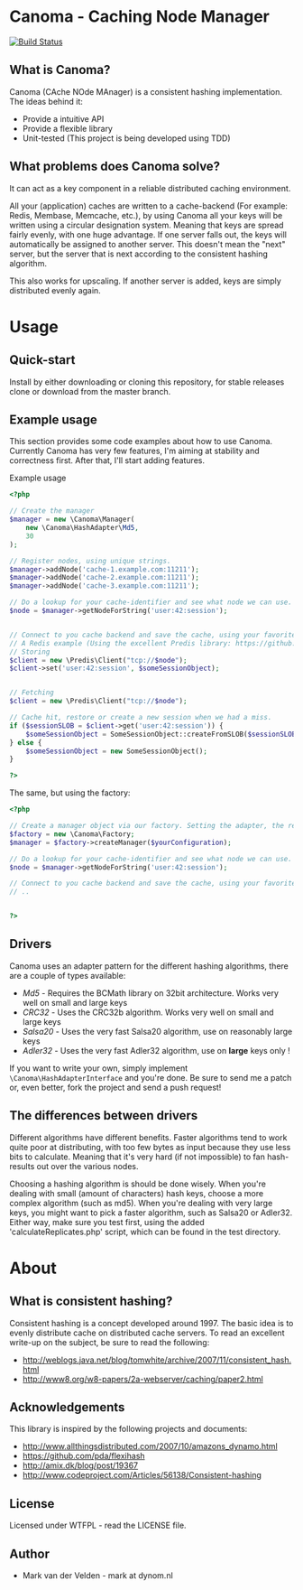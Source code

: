 Canoma - Caching Node Manager
=============================

[![Build Status](https://secure.travis-ci.org/Dynom/Canoma.png?branch=development)](http://travis-ci.org/Dynom/Canoma)


What is Canoma?
---------------
Canoma (CAche NOde MAnager) is a consistent hashing implementation. The ideas behind it:

* Provide a intuitive API
* Provide a flexible library
* Unit-tested (This project is being developed using TDD)


What problems does Canoma solve?
--------------------------------
It can act as a key component in a reliable distributed caching environment.

All your (application) caches are written to a cache-backend (For example: Redis, Membase, Memcache, etc.),
by using Canoma all your keys will be written using a circular designation system. Meaning that keys are spread fairly
evenly, with one huge advantage. If one server falls out, the keys will automatically be assigned to another server.
This doesn't mean the "next" server, but the server that is next according to the consistent hashing algorithm.

This also works for upscaling. If another server is added, keys are simply distributed evenly again.


Usage
=====


Quick-start
------------
Install by either downloading or cloning this repository, for stable releases clone or download from the master branch.


Example usage
-------------
This section provides some code examples about how to use Canoma. Currently Canoma has very few features, I'm aiming at
stability and correctness first. After that, I'll start adding features.

Example usage
```php
<?php

// Create the manager
$manager = new \Canoma\Manager(
    new \Canoma\HashAdapter\Md5,
    30
);

// Register nodes, using unique strings.
$manager->addNode('cache-1.example.com:11211');
$manager->addNode('cache-2.example.com:11211');
$manager->addNode('cache-3.example.com:11211');

// Do a lookup for your cache-identifier and see what node we can use.
$node = $manager->getNodeForString('user:42:session');


// Connect to you cache backend and save the cache, using your favorite backends and libraries
// A Redis example (Using the excellent Predis library: https://github.com/nrk/predis)
// Storing
$client = new \Predis\Client("tcp://$node");
$client->set('user:42:session', $someSessionObject);


// Fetching
$client = new \Predis\Client("tcp://$node");

// Cache hit, restore or create a new session when we had a miss.
if ($sessionSLOB = $client->get('user:42:session')) {
    $someSessionObject = SomeSessionObject::createFromSLOB($sessionSLOB);
} else {
    $someSessionObject = new SomeSessionObject();
}

?>
```

The same, but using the factory:
```php
<?php

// Create a manager object via our factory. Setting the adapter, the replicate count and the nodes
$factory = new \Canoma\Factory;
$manager = $factory->createManager($yourConfiguration);

// Do a lookup for your cache-identifier and see what node we can use.
$node = $manager->getNodeForString('user:42:session');

// Connect to you cache backend and save the cache, using your favorite backends and libraries
// ..


?>
```


Drivers
-------
Canoma uses an adapter pattern for the different hashing algorithms, there are a couple of types available:
* _Md5_ - Requires the BCMath library on 32bit architecture. Works very well on small and large keys
* _CRC32_ - Uses the CRC32b algorithm. Works very well on small and large keys
* _Salsa20_ - Uses the very fast Salsa20 algorithm, use on reasonably large keys
* _Adler32_ - Uses the very fast Adler32 algorithm, use on **large** keys only !

If you want to write your own, simply implement ```\Canoma\HashAdapterInterface``` and you're done. Be sure to send me a
patch or, even better, fork the project and send a push request!


The differences between drivers
-------------------------------
Different algorithms have different benefits. Faster algorithms tend to work quite poor at distributing, with too few
bytes as input because they use less bits to calculate. Meaning that it's very hard (if not impossible) to fan
hash-results out over the various nodes.

Choosing a hashing algorithm is should be done wisely. When you're dealing with small (amount of characters) hash keys,
choose a more complex algorithm (such as md5). When you're dealing with very large keys, you might want to pick a faster
algorithm, such as Salsa20 or Adler32. Either way, make sure you test first, using the added 'calculateReplicates.php'
script, which can be found in the test directory.


About
=====


What is consistent hashing?
---------------------------
Consistent hashing is a concept developed around 1997. The basic idea is to evenly distribute cache on distributed cache servers. To read an excellent write-up on the subject, be sure to read the following:

* http://weblogs.java.net/blog/tomwhite/archive/2007/11/consistent_hash.html
* http://www8.org/w8-papers/2a-webserver/caching/paper2.html


Acknowledgements
----------------
This library is inspired by the following projects and documents:

* http://www.allthingsdistributed.com/2007/10/amazons_dynamo.html
* https://github.com/pda/flexihash
* http://amix.dk/blog/post/19367
* http://www.codeproject.com/Articles/56138/Consistent-hashing


License
-------
Licensed under WTFPL - read the LICENSE file.


Author
------
* Mark van der Velden - mark at dynom.nl